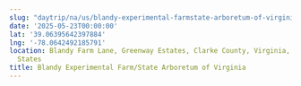 ```yaml
---
slug: "daytrip/na/us/blandy-experimental-farmstate-arboretum-of-virginia"
date: '2025-05-23T00:00:00'
lat: '39.06395642397884'
lng: '-78.0642492185791'
location: Blandy Farm Lane, Greenway Estates, Clarke County, Virginia, 22620, United
  States
title: Blandy Experimental Farm/State Arboretum of Virginia
---
```



